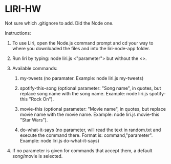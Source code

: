 # LIRI-HW
Not sure which .gitignore to add. Did the Node one.

Instructions:

1. To use Liri, open the Node.js command prompt and cd your way to where you    downloaded the files and into the liri-node-app folder.

2. Run liri by typing: node liri.js <command> <"parameter"> 
   but without the <>.

3. Available commands:
	1. my-tweets (no paramater. Example: node liri.js my-tweets)
	2. spotify-this-song (optional parameter: "Song name", in quotes, 			      but replace song name with the song name.                               Example: node liri.js spotify-this "Rock On").

	3. movie-this (optional parameter: "Movie name", in quotes, but 	                      replace movie name with the movie name.
                      Example: node liri.js movie-this "Star Wars").

	4. do-what-it-says (no parameter, will read the text in random.txt                               and execute the command there. Format is:                             command,"parameter". 
                            Example: node liri.js do-what-it-says)

4. If no parameter is given for commands that accept them, a default    song/movie is selected.
